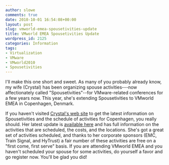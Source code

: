 ```yaml
---
author: slowe
comments: true
date: 2010-10-01 16:54:08+00:00
layout: post
slug: vmworld-emea-spousetivities-update
title: VMworld EMEA Spousetivities Update
wordpress_id: 2125
categories: Information
tags:
- Virtualization
- VMware
- VMworld2010
- Spousetivities
---
```


I'll make this one short and sweet. As many of you probably already know, my wife (Crystal) has been organizing spouse activities---now affectionately called "Spousetivities"--for VMware-related conferences for a few years now. This year, she's extending Spousetivities to VMworld EMEA in Copenhagen, Denmark.

If you haven't visited [Crystal's web site](http://spousetivities.com/) to get the latest information on Spousetivities and the schedule of activities for Copenhagen, you really should. Her latest update is [available here](http://spousetivities.com/2010/10/let-the-fun-begin/) and has full information on the activities that are scheduled, the costs, and the locations. She's got a great set of activities scheduled, and thanks to her corporate sponsors (EMC, Train Signal, and HyTrust) a fair number of these activities are free on a "first come, first serve" basis. If you are attending VMworld EMEA and you haven't scheduled your spouse for some activities, do yourself a favor and go register now. You'll be glad you did!
